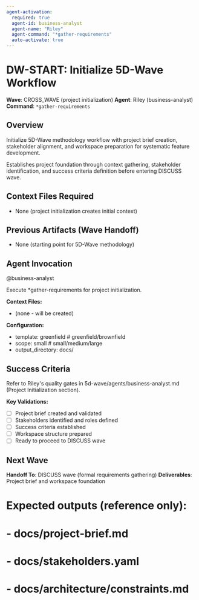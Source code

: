 ```yaml
---
agent-activation:
  required: true
  agent-id: business-analyst
  agent-name: "Riley"
  agent-command: "*gather-requirements"
  auto-activate: true
---
```


# DW-START: Initialize 5D-Wave Workflow

**Wave**: CROSS_WAVE (project initialization)
**Agent**: Riley (business-analyst)
**Command**: `*gather-requirements`

## Overview

Initialize 5D-Wave methodology workflow with project brief creation, stakeholder alignment, and workspace preparation for systematic feature development.

Establishes project foundation through context gathering, stakeholder identification, and success criteria definition before entering DISCUSS wave.

## Context Files Required

- None (project initialization creates initial context)

## Previous Artifacts (Wave Handoff)

- None (starting point for 5D-Wave methodology)

## Agent Invocation

@business-analyst

Execute *gather-requirements for project initialization.

**Context Files:**
- (none - will be created)

**Configuration:**
- template: greenfield  # greenfield/brownfield
- scope: small  # small/medium/large
- output_directory: docs/

## Success Criteria

Refer to Riley's quality gates in 5d-wave/agents/business-analyst.md (Project Initialization section).

**Key Validations:**
- [ ] Project brief created and validated
- [ ] Stakeholders identified and roles defined
- [ ] Success criteria established
- [ ] Workspace structure prepared
- [ ] Ready to proceed to DISCUSS wave

## Next Wave

**Handoff To**: DISCUSS wave (formal requirements gathering)
**Deliverables**: Project brief and workspace foundation

# Expected outputs (reference only):
# - docs/project-brief.md
# - docs/stakeholders.yaml
# - docs/architecture/constraints.md
